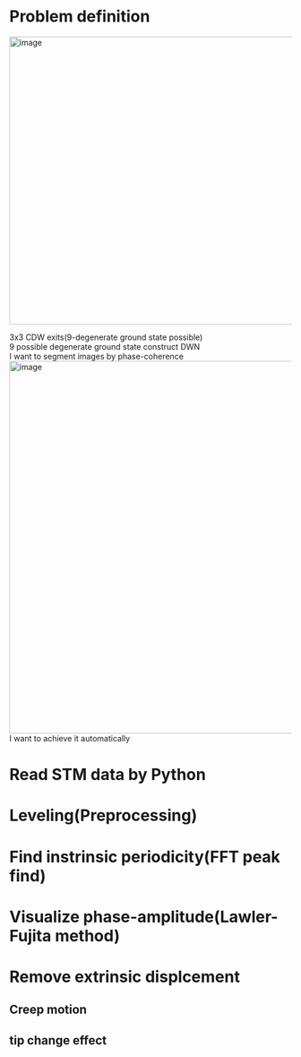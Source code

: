 # Problem definition
<img width="832" height="514" alt="image" src="https://github.com/user-attachments/assets/9b1748fa-52b8-4d91-99c8-862e9bdcac23" />

3x3 CDW exits(9-degenerate ground state possible)  
9 possible degenerate ground state construct DWN  
I want to segment images by phase-coherence 
<img width="690" height="665" alt="image" src="https://github.com/user-attachments/assets/de0bd37b-ae40-48c2-941f-39347adc1c39" />
I want to achieve it automatically

# Read STM data by Python
# Leveling(Preprocessing)
# Find instrinsic periodicity(FFT peak find)
# Visualize phase-amplitude(Lawler-Fujita method)
# Remove extrinsic displcement
## Creep motion
## tip change effect

